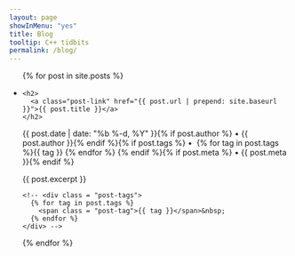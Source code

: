 ```yaml
---
layout: page
showInMenu: "yes"
title: Blog
tooltip: C++ tidbits
permalink: /blog/
---
```


<ul class="post-list">
{% for post in site.posts %}
  <li>
    <!-- <span class="post-meta">{{ post.date | date: "%b %-d, %Y" }}</span> -->

    <h2>
      <a class="post-link" href="{{ post.url | prepend: site.baseurl }}">{{ post.title }}</a> 
    </h2>
<p class="post-meta post-tags">{{ post.date | date: "%b %-d, %Y" }}{% if post.author %} • {{ post.author }}{% endif %}{% if post.tags %} • &nbsp;{% for tag in post.tags %}<span class = "post-tag">{{ tag }}</span>&nbsp;{% endfor %}&nbsp;{% endif %}{% if post.meta %} • {{ post.meta }}{% endif %}</p>
{{ post.excerpt }}
	
	<!-- <div class = "post-tags">
  	  {% for tag in post.tags %}
        <span class = "post-tag">{{ tag }}</span>&nbsp;
      {% endfor %}
	</div> -->
  </li>
{% endfor %}
</ul>
